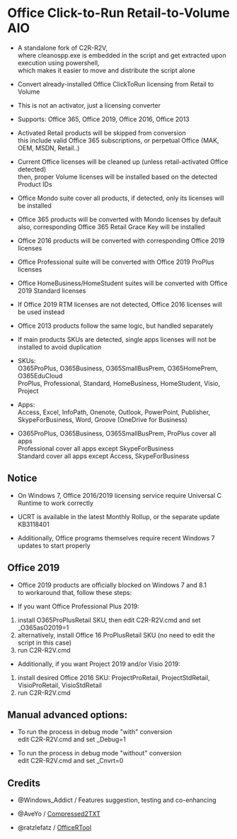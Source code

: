 # Office Click-to-Run Retail-to-Volume AIO

- A standalone fork of C2R-R2V,  
where cleanospp.exe is embedded in the script and get extracted upon execution using powershell,  
which makes it easier to move and distribute the script alone

* Convert already-installed Office ClickToRun licensing from Retail to Volume

- This is not an activator, just a licensing converter

* Supports: Office 365, Office 2019, Office 2016, Office 2013

- Activated Retail products will be skipped from conversion  
this include valid Office 365 subscriptions, or perpetual Office (MAK, OEM, MSDN, Retail..)

* Current Office licenses will be cleaned up (unless retail-activated Office detected)  
then, proper Volume licenses will be installed based on the detected Product IDs

- Office Mondo suite cover all products, if detected, only its licenses will be installed

* Office 365 products will be converted with Mondo licenses by default  
also, corresponding Office 365 Retail Grace Key will be installed

- Office 2016 products will be converted with corresponding Office 2019 licenses

* Office Professional suite will be converted with Office 2019 ProPlus licenses

- Office HomeBusiness/HomeStudent suites will be converted with Office 2019 Standard licenses

* If Office 2019 RTM licenses are not detected, Office 2016 licenses will be used instead

- Office 2013 products follow the same logic, but handled separately

* If main products SKUs are detected, single apps licenses will not be installed to avoid duplication

- SKUs:  
O365ProPlus, O365Business, O365SmallBusPrem, O365HomePrem, O365EduCloud  
ProPlus, Professional, Standard, HomeBusiness, HomeStudent, Visio, Project

* Apps:  
Access, Excel, InfoPath, Onenote, Outlook, PowerPoint, Publisher, SkypeForBusiness, Word, Groove (OneDrive for Business)

- O365ProPlus, O365Business, O365SmallBusPrem, ProPlus cover all apps  
Professional cover all apps except SkypeForBusiness  
Standard cover all apps except Access, SkypeForBusiness

## Notice

* On Windows 7, Office 2016/2019 licensing service require Universal C Runtime to work correctly

- UCRT is available in the latest Monthly Rollup, or the separate update KB3118401

* Additionally, Office programs themselves require recent Windows 7 updates to start properly

## Office 2019

* Office 2019 products are officially blocked on Windows 7 and 8.1  
to workaround that, follow these steps:

- If you want Office Professional Plus 2019:  
1) install O365ProPlusRetail SKU, then edit C2R-R2V.cmd and set _O365asO2019=1  
2) alternatively, install Office 16 ProPlusRetail SKU (no need to edit the script in this case)  
3) run C2R-R2V.cmd

* Additionally, if you want Project 2019 and/or Visio 2019:  
1) install desired Office 2016 SKU: ProjectProRetail, ProjectStdRetail, VisioProRetail, VisioStdRetail  
2) run C2R-R2V.cmd

## Manual advanced options:

- To run the process in debug mode "with" conversion  
edit C2R-R2V.cmd and set _Debug=1

* To run the process in debug mode "without" conversion  
edit C2R-R2V.cmd and set _Cnvrt=0

## Credits

* @Windows_Addict / Features suggestion, testing and co-enhancing  
- @AveYo          / [Compressed2TXT](https://github.com/AveYo/Compressed2TXT)  
* @ratzlefatz     / [OfficeRTool](https://forums.mydigitallife.net/posts/1125229/)
